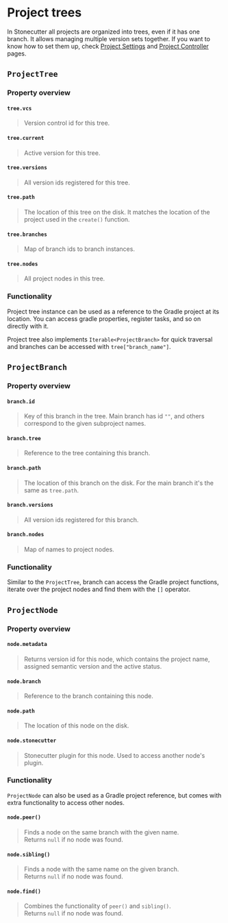 # Project trees

In Stonecutter all projects are organized into trees, even if it has one branch.
It allows managing multiple version sets together. If you want to know how to set them up,
check [Project Settings](/stonecutter/settings) and [Project Controller](/stonecutter/controller) pages.

## `ProjectTree`
### Property overview
#### `tree.vcs`
> Version control id for this tree.

#### `tree.current`
> Active version for this tree.

#### `tree.versions`
> All version ids registered for this tree.

#### `tree.path`
> The location of this tree on the disk.
> It matches the location of the project used in the `create()` function.

#### `tree.branches`
> Map of branch ids to branch instances.

#### `tree.nodes`
> All project nodes in this tree.

### Functionality
Project tree instance can be used as a reference to the Gradle project at its location.
You can access gradle properties, register tasks, and so on directly with it.

Project tree also implements `Iterable<ProjectBranch>` for quick traversal and 
branches can be accessed with `tree["branch_name"]`.

## `ProjectBranch`
### Property overview
#### `branch.id`
> Key of this branch in the tree. Main branch has id `""`, 
> and others correspond to the given subproject names.

#### `branch.tree`
> Reference to the tree containing this branch.

#### `branch.path`
> The location of this branch on the disk.
> For the main branch it's the same as `tree.path`.

#### `branch.versions`
> All version ids registered for this branch.

#### `branch.nodes`
> Map of names to project nodes.

### Functionality
Similar to the `ProjectTree`, branch can access the Gradle project functions,
iterate over the project nodes and find them with the `[]` operator.

## `ProjectNode`
### Property overview
#### `node.metadata`
> Returns version id for this node, which contains the project name, 
> assigned semantic version and the active status.

#### `node.branch`
> Reference to the branch containing this node.

#### `node.path`
> The location of this node on the disk.

#### `node.stonecutter`
> Stonecutter plugin for this node.
> Used to access another node's plugin.

### Functionality
`ProjectNode` can also be used as a Gradle project reference, 
but comes with extra functionality to access other nodes.

#### `node.peer()`
> Finds a node on the same branch with the given name.  
> Returns `null` if no node was found.

#### `node.sibling()`
> Finds a node with the same name on the given branch.  
> Returns `null` if no node was found.

#### `node.find()`
> Combines the functionality of `peer()` and `sibling()`.  
> Returns `null` if no node was found.